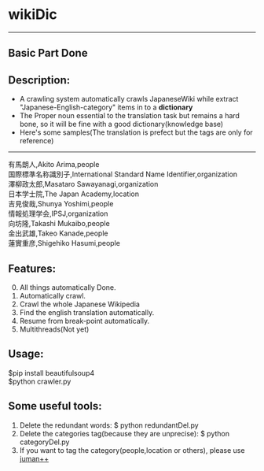 # wikiDic
---
## Basic Part Done

## Description:
* A crawling system automatically crawls JapaneseWiki while extract "Japanese-English-category" items in to a **dictionary**
* The Proper noun essential to the translation task but remains a hard bone, so it will be fine with a good dictionary(knowledge base)
* Here's some samples(The translation is prefect but the tags are only for reference)
---
有馬朗人,Akito Arima,people  
国際標準名称識別子,International Standard Name Identifier,organization  
澤柳政太郎,Masataro Sawayanagi,organization  
日本学士院,The Japan Academy,location  
吉見俊哉,Shunya Yoshimi,people  
情報処理学会,IPSJ,organization  
向坊隆,Takashi Mukaibo,people  
金出武雄,Takeo Kanade,people  
蓮實重彦,Shigehiko Hasumi,people  

## Features:
0. All things automatically Done.
1. Automatically crawl.
2. Crawl the whole Japanese Wikipedia
3. Find the english translation automatically.
4. Resume from break-point automatically.
5. Multithreads(Not yet)

## Usage:
$pip install beautifulsoup4<br>
$python crawler.py

## Some useful tools:
1. Delete the redundant words: $ python redundantDel.py
2. Delete the categories tag(because they are unprecise): $ python categoryDel.py
3. If you want to tag the category(people,location or others), please use [juman++](http://nlp.ist.i.kyoto-u.ac.jp/index.php?JUMAN++)
